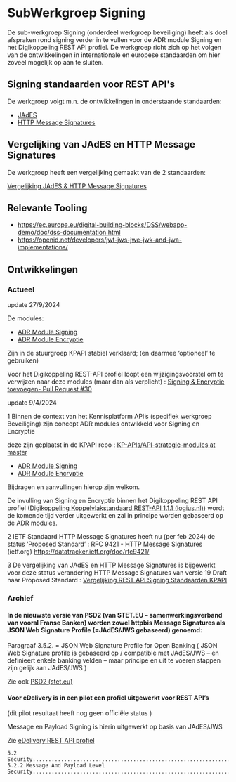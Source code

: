 # SubWerkgroep Signing

De sub-werkgroep Signing (onderdeel werkgroep beveiliging) heeft als doel afspraken rond signing verder in te vullen voor de ADR module Signing en het Digikoppeling REST API profiel. 
De werkgroep richt zich op het volgen van de ontwikkelingen in internationale en europese standaarden om hier zoveel mogelijk op aan te sluiten.

## Signing standaarden voor REST API's

De werkgroep volgt m.n. de ontwikkelingen in onderstaande standaarden:

* [JAdES](https://www.etsi.org/deliver/etsi_ts/119100_119199/11918201/01.01.01_60/ts_11918201v010101p.pdf)
* [HTTP Message Signatures](https://datatracker.ietf.org/doc/html/draft-ietf-httpbis-message-signatures) 


## Vergelijking van JAdES en HTTP Message Signatures 

De werkgroep heeft een vergelijking gemaakt van de 2 standaarden:

[Vergelijking JAdES & HTTP Message Signatures](https://geonovum.github.io/KP-APIs/publicaties/REST_API_Signing_Standaarden/)


## Relevante Tooling

* https://ec.europa.eu/digital-building-blocks/DSS/webapp-demo/doc/dss-documentation.html
* https://openid.net/developers/jwt-jws-jwe-jwk-and-jwa-implementations/

## Ontwikkelingen


### Actueel

update 27/9/2024

De modules:
* [ADR Module Signing](https://geonovum.github.io/KP-APIs/API-strategie-modules/signing-jades/)
* [ADR Module Encryptie](https://geonovum.github.io/KP-APIs/API-strategie-modules/encryption/)

Zijn in de stuurgroep KPAPI stabiel verklaard; (en daarmee ‘optioneel’ te gebruiken)

Voor het Digikoppeling REST-API profiel loopt een wijzigingsvoorstel om te verwijzen naar deze modules (maar dan als verplicht) : [Signing & Encryptie toevoegen- Pull Request #30](
https://github.com/Logius-standaarden/Digikoppeling-Koppelvlakstandaard-REST-API/pull/30/files)



update 9/4/2024

1 Binnen de context van het Kennisplatform API’s (specifiek werkgroep Beveiliging) zijn concept ADR modules ontwikkeld voor Signing en Encryptie 

deze zijn geplaatst in de KPAPI repo : [KP-APIs/API-strategie-modules at master](https://github.com/Geonovum/KP-APIs/tree/master/API-strategie-modules)

* [ADR Module Signing](https://geonovum.github.io/KP-APIs/API-strategie-modules/signing-jades/)
* [ADR Module Encryptie](https://geonovum.github.io/KP-APIs/API-strategie-modules/encryption/)

Bijdragen en aanvullingen hierop zijn welkom. 

De invulling van Signing en Encryptie binnen het Digikoppeling REST API profiel ([Digikoppeling Koppelvlakstandaard REST-API 1.1.1 (logius.nl)](https://gitdocumentatie.logius.nl/publicatie/dk/restapi/ )) wordt de komende tijd verder uitgewerkt en zal in principe worden gebaseerd op de ADR modules.


2 IETF Standaard HTTP Message Signatures  heeft nu (per feb 2024) de status ‘Proposed Standard’ : RFC 9421 - HTTP Message Signatures (ietf.org) https://datatracker.ietf.org/doc/rfc9421/

3 De vergelijking van JAdES en HTTP Message Signatures is bijgewerkt voor deze status verandering HTTP Message Signatures van versie 19 Draft naar Proposed Standard : [Vergelijking REST API Signing Standaarden KPAPI](https://gitdocumentatie.logius.nl/publicatie/dk/restapi/)



### Archief

#### In de nieuwste versie van PSD2 (van STET.EU – samenwerkingsverband van vooral Franse Banken) worden zowel httpbis Message Signatures als JSON Web Signature Profile (=JAdES/JWS gebaseerd) genoemd:

Paragraaf 3.5.2.  = JSON Web Signature Profile for Open Banking 
( JSON Web Signature profile is gebaseerd op / compatible met JAdES/JWS – en definieert enkele banking velden – maar principe en uit te voeren stappen zijn gelijk aan JAdES/JWS )

Zie ook [PSD2 (stet.eu)](https://www.stet.eu/assets/files/PSD2/1-6-3/api-dsp2-stet-v1.6.3.1-part-1-framework.pdf)

####	Voor eDelivery is in een pilot een profiel uitgewerkt voor REST API’s

(dit pilot resultaat heeft nog geen officiële status )

Message en Payload Signing is hierin uitgewerkt op basis van JAdES/JWS

Zie [eDelivery REST API profiel](https://ec.europa.eu/digital-building-blocks/wikis/download/attachments/323290750/%28ISA2%29.%28eDelivery%29.%28Piloting%20a%20REST%20API%20extension%20of%20CEF%20eDelivery%29.%28ISA%C2%B2%20IPS%20REST%20API%20Profile%29.%28v1.0%29.pdf?api=v2)

```
5.2 Security..........................................................................................................................................................................16
5.2.2 Message And Payload Level Security..................................................................................................................................17
```







